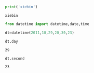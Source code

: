 ```python
print('xiebin')
```

    xiebin
    


```python
from datetime import datetime,date,time
```


```python
dt=datetime(2011,10,29,20,30,23)
```


```python
dt.day
```




    29




```python
dt.second
```




    23




```python

```
